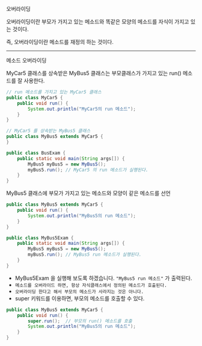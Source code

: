 오버라이딩

오버라이딩이란 부모가 가지고 있는 메소드와 똑같은 모양의 메소드를 자식이 가지고 있는 것이다.

즉, 오버라이딩이란 메소드를 재정의 하는 것이다.


---


메소드 오버라이딩

MyCar5 클래스를 상속받은 MyBus5 클래스는 부모클래스가 가지고 있는 run() 메소드를 잘 사용한다.
```java
// run 메소드를 가지고 있는 MyCar5 클래스 
public class MyCar5 {
    public void run() {
        System.out.println("MyCar5의 run 메소드");
    }
}

// MyCar5 를 상속받는 MyBus5 클래스 
public class MyBus5 extends MyCar5 {
}

public class BusExam {
    public static void main(String args[]) {
        MyBus5 myBus5 = new MyBus5();
        myBus5.run(); // MyCar5 의 run 메소드가 실행된다. 
    }
}
```


MyBus5 클래스에 부모가 가지고 있는 메소드와 모양이 같은 메소드를 선언
```java
public class MyBus5 extends MyCar5 {
    public void run() {
        System.out.println("MyBus5의 run 메소드");
    }
}

public class MyBus5Exam {
    public static void main(String args[]) {
        MyBus5 myBus5 = new MyBus5();
        myBus5.run(); // MyBus5 run 메소드가 실행된다. 
    }
}
```
- MyBus5Exam 을 실행해 보도록 하겠습니다. `"MyBus5 run 메소드"` 가 출력된다.
- `메소드를 오버라이드 하면, 항상 자식클래스에서 정의된 메소드가 호출된다.`
- `오버라이딩 한다고 해서 부모의 메소드가 사라지는 것은 아니다.`
- super 키워드를 이용하면, 부모의 메소드를 호출할 수 있다.
```java
public class MyBus5 extends MyCar5 {
    public void run() {
        super.run();  // 부모의 run() 메소드를 호출 
        System.out.println("MyBus5의 run 메소드");
    }
}
```

